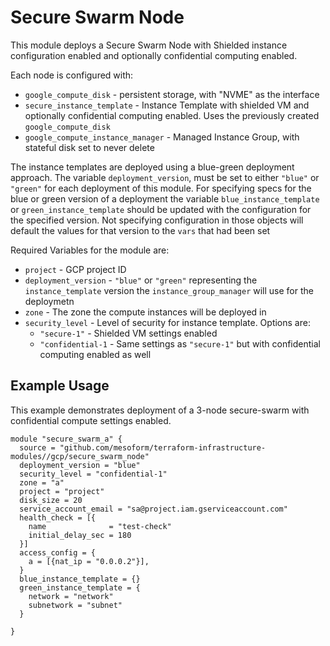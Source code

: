 # Secure Swarm Node

This module deploys a Secure Swarm Node with Shielded instance configuration enabled 
and optionally confidential computing enabled.

Each node is configured with:
* `google_compute_disk` -  persistent storage, with "NVME" as the interface
* `secure_instance_template` - Instance Template with shielded VM and optionally confidential computing enabled.
  Uses the previously created `google_compute_disk`
* `google_compute_instance_manager` - Managed Instance Group, with stateful disk set to never delete

The instance templates are deployed using a blue-green deployment approach.
The variable `deployment_version`, must be set to either `"blue"` or `"green"` for each deployment of this module.
For specifying specs for the blue or green version of a deployment the variable `blue_instance_template` or `green_instance_template`
should be updated with the configuration for the specified version. 
Not specifying configuration in those objects will default the values for that version to the `vars` that had been set

Required Variables for the module are:
* `project` - GCP project ID
* `deployment_version` - `"blue"` or `"green"` representing the `instance_template` version the `instance_group_manager` will use for the deploymetn
* `zone` - The zone the compute instances will be deployed in
* `security_level` - Level of security for instance template. Options are:
    * `"secure-1"` - Shielded VM settings enabled
    * `"confidential-1` - Same settings as `"secure-1"` but with confidential computing enabled as well

## Example Usage
This example demonstrates deployment of a 3-node secure-swarm with confidential compute settings enabled.
```hcl
module "secure_swarm_a" {
  source = "github.com/mesoform/terraform-infrastructure-modules//gcp/secure_swarm_node"
  deployment_version = "blue"
  security_level = "confidential-1"
  zone = "a"
  project = "project"
  disk_size = 20
  service_account_email = "sa@project.iam.gserviceaccount.com"
  health_check = [{
    name              = "test-check"
    initial_delay_sec = 180
  }]
  access_config = {
    a = [{nat_ip = "0.0.0.2"}],
  }
  blue_instance_template = {}
  green_instance_template = {
    network = "network"
    subnetwork = "subnet"
  }
  
}
```